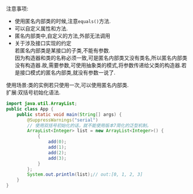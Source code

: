 注意事项:  
- 使用匿名内部类的时候,注意`equals()`方法.  
- 可以自定义属性和方法.  
- 匿名内部类中,自定义的方法,外部无法调用  
- 关于涉及接口实现的约定  
  若匿名内部类是某接口的子类,不能有参数.  
  因为构造器和类的名称必须一致,可是匿名内部类又没有类名,所以匿名内部类没有构造器.故,需要参数,可使用抽象类的模式,将参数传递给父类的构造器.若是接口模式的匿名内部类,就没有参数一说了.  

使用场景:类的实例若只使用一次,可以使用匿名内部类.  
扩展:双括号初始化语法.  
```java
import java.util.ArrayList;  
public class App {  
    public static void main(String[] args) {  
        @SuppressWarnings("serial")  
        // 使用双括号初始化的话，就不能使用版本7简化的泛型机制。  
        ArrayList<Integer> list = new ArrayList<Integer>() {  
            {  
                add(0);  
                add(1);  
                add(2);  
                add(3);  
            }  
        };  
        System.out.println(list);// out:[0, 1, 2, 3]  
    }  
}  
```  

